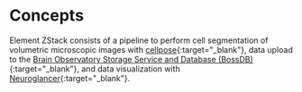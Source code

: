 # Concepts

Element ZStack consists of a pipeline to perform cell segmentation of volumetric 
microscopic images with 
[cellpose](https://github.com/MouseLand/cellpose){:target="_blank"}, data upload to 
the [Brain Observatory Storage Service and Database (BossDB)](https://bossdb.org/){:target="_blank"},
 and data visualization with 
[Neuroglancer](https://github.com/google/neuroglancer){:target="_blank"}.
